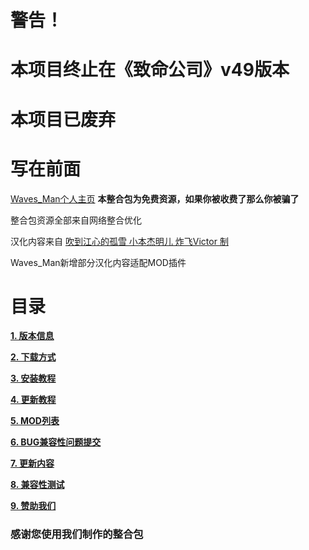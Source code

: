 # 警告！
# 本项目终止在《致命公司》v49版本
# 本项目已废弃

# 写在前面

[Waves_Man个人主页](https://space.bilibili.com/478191001) **本整合包为免费资源，如果你被收费了那么你被骗了**

整合包资源全部来自网络整合优化

汉化内容来自 [吹到江心的孤雪 小本杰明儿 炸飞Victor 制](https://www.guxue.online)    

Waves_Man新增部分汉化内容适配MOD插件

# 目录

**[1. 版本信息](https://github.com/WavesMan/Lethal_Company-Integration-package/wiki/Page-2#%E7%89%88%E6%9C%AC%E4%BF%A1%E6%81%AF)**

**[2. 下载方式](https://github.com/WavesMan/Lethal_Company-Integration-package/wiki/Page-2#%E4%B8%8B%E8%BD%BD%E6%96%B9%E5%BC%8F)**

**[3. 安装教程](https://github.com/WavesMan/Lethal_Company-Integration-package/wiki/Page-3#%E5%AE%89%E8%A3%85%E6%95%99%E7%A8%8B)**

**[4. 更新教程](https://github.com/WavesMan/Lethal_Company-Integration-package/wiki/Page-4#%E6%9B%B4%E6%96%B0%E6%95%99%E7%A8%8B)**

**[5. MOD列表](https://github.com/WavesMan/Lethal_Company-Integration-package/wiki/Page-5#mod%E5%88%97%E8%A1%A8)**

**[6. BUG兼容性问题提交](https://github.com/WavesMan/Lethal_Company-Integration-package/wiki/Page-6#bug%E5%85%BC%E5%AE%B9%E6%80%A7%E9%97%AE%E9%A2%98%E6%8F%90%E4%BA%A4)**

**[7. 更新内容](https://github.com/WavesMan/Lethal_Company-Integration-package/wiki/Page-6#%E6%9B%B4%E6%96%B0%E5%86%85%E5%AE%B9)**

**[8. 兼容性测试](https://github.com/WavesMan/Lethal_Company-Integration-package/wiki/Page-7#%E5%85%BC%E5%AE%B9%E6%80%A7%E6%B5%8B%E8%AF%95)**

**[9. 赞助我们](https://github.com/WavesMan/Lethal_Company-Integration-package/wiki/Page-7#%E8%B5%9E%E5%8A%A9)**

### 感谢您使用我们制作的整合包
